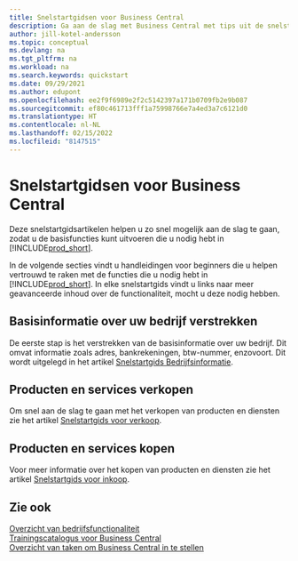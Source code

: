 ```yaml
---
title: Snelstartgidsen voor Business Central
description: Ga aan de slag met Business Central met tips uit de snelstartgidsartikelen die u helpen de eerste cruciale velden in te vullen.
author: jill-kotel-andersson
ms.topic: conceptual
ms.devlang: na
ms.tgt_pltfrm: na
ms.workload: na
ms.search.keywords: quickstart
ms.date: 09/29/2021
ms.author: edupont
ms.openlocfilehash: ee2f9f6989e2f2c5142397a171b0709fb2e9b087
ms.sourcegitcommit: ef80c461713fff1a75998766e7a4ed3a7c6121d0
ms.translationtype: HT
ms.contentlocale: nl-NL
ms.lasthandoff: 02/15/2022
ms.locfileid: "8147515"
---
```

# <a name="business-central-quick-starts"></a>Snelstartgidsen voor Business Central

Deze snelstartgidsartikelen helpen u zo snel mogelijk aan de slag te gaan, zodat u de basisfuncties kunt uitvoeren die u nodig hebt in [!INCLUDE[prod_short](includes/prod_short.md)].

In de volgende secties vindt u handleidingen voor beginners die u helpen vertrouwd te raken met de functies die u nodig hebt in [!INCLUDE[prod_short](includes/prod_short.md)]. In elke snelstartgids vindt u links naar meer geavanceerde inhoud over de functionaliteit, mocht u deze nodig hebben.

## <a name="provide-basic-information-about-your-company"></a>Basisinformatie over uw bedrijf verstrekken

De eerste stap is het verstrekken van de basisinformatie over uw bedrijf. Dit omvat informatie zoals adres, bankrekeningen, btw-nummer, enzovoort. Dit wordt uitgelegd in het artikel [Snelstartgids Bedrijfsinformatie](quick-start-company-information.md).

<!--
## Financial Basics

Financial Information  
(chart of accounts, but explained for non-accountants)
-->

<!--
## Basic Reports and Output Documents

Reports and Documents  
(final reports, but also documents - how do I style invoices to work better for me?)
-->

## <a name="sell-products-and-services"></a>Producten en services verkopen

Om snel aan de slag te gaan met het verkopen van producten en diensten zie het artikel [Snelstartgids voor verkoop](quick-start-sell-products-and-services.md).

<!--
(customer, items, things on stock or not, orders versus invoices, get paid on time, etc.)
-->

## <a name="buy-products-and-services"></a>Producten en services kopen

Voor meer informatie over het kopen van producten en diensten zie het artikel [Snelstartgids voor inkoop](quick-start-procurement.md).  

<!--
(buy stuff, register in inventory, pay vendor)
-->

<!--
## Understand Your Business with Business Intelligence

Business Intelligence  
(reports)
-->

## <a name="see-also"></a>Zie ook

[Overzicht van bedrijfsfunctionaliteit](across-business-functionality.md)  
[Trainingscatalogus voor Business Central](readiness/readiness-learning-catalog.md)  
[Overzicht van taken om Business Central in te stellen](setup.md)  
